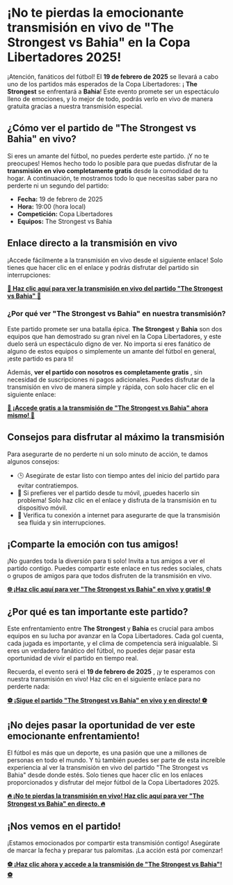 # ¡No te pierdas la emocionante transmisión en vivo de "The Strongest vs Bahia" en la Copa Libertadores 2025!

¡Atención, fanáticos del fútbol! El **19 de febrero de 2025** se llevará a cabo uno de los partidos más esperados de la Copa Libertadores: ¡ **The Strongest** se enfrentará a **Bahia**! Este evento promete ser un espectáculo lleno de emociones, y lo mejor de todo, podrás verlo en vivo de manera gratuita gracias a nuestra transmisión especial.

## ¿Cómo ver el partido de "The Strongest vs Bahia" en vivo?

Si eres un amante del fútbol, no puedes perderte este partido. ¡Y no te preocupes! Hemos hecho todo lo posible para que puedas disfrutar de la **transmisión en vivo completamente gratis** desde la comodidad de tu hogar. A continuación, te mostramos todo lo que necesitas saber para no perderte ni un segundo del partido:

- **Fecha:** 19 de febrero de 2025
- **Hora:** 19:00 (hora local)
- **Competición:** Copa Libertadores
- **Equipos:** The Strongest vs Bahia

## Enlace directo a la transmisión en vivo

¡Accede fácilmente a la transmisión en vivo desde el siguiente enlace! Solo tienes que hacer clic en el enlace y podrás disfrutar del partido sin interrupciones:

[**🔴 Haz clic aquí para ver la transmisión en vivo del partido "The Strongest vs Bahia" 🔴**](https://tinyurl.com/livestreamfreeo?st=The+Strongest+vs+Bahia&si=gh)

### ¿Por qué ver "The Strongest vs Bahia" en nuestra transmisión?

Este partido promete ser una batalla épica. **The Strongest** y **Bahia** son dos equipos que han demostrado su gran nivel en la Copa Libertadores, y este duelo será un espectáculo digno de ver. No importa si eres fanático de alguno de estos equipos o simplemente un amante del fútbol en general, ¡este partido es para ti!

Además, **ver el partido con nosotros es completamente gratis** , sin necesidad de suscripciones ni pagos adicionales. Puedes disfrutar de la transmisión en vivo de manera simple y rápida, con solo hacer clic en el siguiente enlace:

[**🎥 ¡Accede gratis a la transmisión de "The Strongest vs Bahia" ahora mismo! 🎥**](https://tinyurl.com/livestreamfreeo?st=The+Strongest+vs+Bahia&si=gh)

## Consejos para disfrutar al máximo la transmisión

Para asegurarte de no perderte ni un solo minuto de acción, te damos algunos consejos:

- 🕒 Asegúrate de estar listo con tiempo antes del inicio del partido para evitar contratiempos.
- 📱 Si prefieres ver el partido desde tu móvil, ¡puedes hacerlo sin problema! Solo haz clic en el enlace y disfruta de la transmisión en tu dispositivo móvil.
- 📶 Verifica tu conexión a internet para asegurarte de que la transmisión sea fluida y sin interrupciones.

## ¡Comparte la emoción con tus amigos!

¡No guardes toda la diversión para ti solo! Invita a tus amigos a ver el partido contigo. Puedes compartir este enlace en tus redes sociales, chats o grupos de amigos para que todos disfruten de la transmisión en vivo.

[**🌐 ¡Haz clic aquí para ver "The Strongest vs Bahia" en vivo y gratis! 🌐**](https://tinyurl.com/livestreamfreeo?st=The+Strongest+vs+Bahia&si=gh)

## ¿Por qué es tan importante este partido?

Este enfrentamiento entre **The Strongest** y **Bahia** es crucial para ambos equipos en su lucha por avanzar en la Copa Libertadores. Cada gol cuenta, cada jugada es importante, y el clima de competencia será inigualable. Si eres un verdadero fanático del fútbol, no puedes dejar pasar esta oportunidad de vivir el partido en tiempo real.

Recuerda, el evento será el **19 de febrero de 2025** , ¡y te esperamos con nuestra transmisión en vivo! Haz clic en el siguiente enlace para no perderte nada:

[**⚽ ¡Sigue el partido "The Strongest vs Bahia" en vivo y en directo! ⚽**](https://tinyurl.com/livestreamfreeo?st=The+Strongest+vs+Bahia&si=gh)

## ¡No dejes pasar la oportunidad de ver este emocionante enfrentamiento!

El fútbol es más que un deporte, es una pasión que une a millones de personas en todo el mundo. Y tú también puedes ser parte de esta increíble experiencia al ver la transmisión en vivo del partido "The Strongest vs Bahia" desde donde estés. Solo tienes que hacer clic en los enlaces proporcionados y disfrutar del mejor fútbol de la Copa Libertadores 2025.

[**🔥 ¡No te pierdas la transmisión en vivo! Haz clic aquí para ver "The Strongest vs Bahia" en directo. 🔥**](https://tinyurl.com/livestreamfreeo?st=The+Strongest+vs+Bahia&si=gh)

## ¡Nos vemos en el partido!

¡Estamos emocionados por compartir esta transmisión contigo! Asegúrate de marcar la fecha y preparar tus palomitas. ¡La acción está por comenzar!

[**⚽ ¡Haz clic ahora y accede a la transmisión de "The Strongest vs Bahia"! ⚽**](https://tinyurl.com/livestreamfreeo?st=The+Strongest+vs+Bahia&si=gh)

